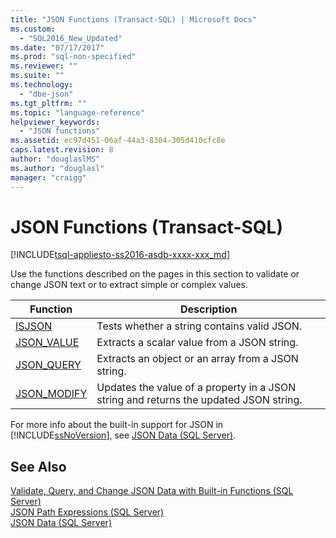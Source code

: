 ```yaml
---
title: "JSON Functions (Transact-SQL) | Microsoft Docs"
ms.custom: 
  - "SQL2016_New_Updated"
ms.date: "07/17/2017"
ms.prod: "sql-non-specified"
ms.reviewer: ""
ms.suite: ""
ms.technology: 
  - "dbe-json"
ms.tgt_pltfrm: ""
ms.topic: "language-reference"
helpviewer_keywords: 
  - "JSON functions"
ms.assetid: ec97d451-06af-44a3-8304-305d410cfc8e
caps.latest.revision: 8
author: "douglaslMS"
ms.author: "douglasl"
manager: "craigg"
---
```

# JSON Functions (Transact-SQL)
[!INCLUDE[tsql-appliesto-ss2016-asdb-xxxx-xxx_md](../../includes/tsql-appliesto-ss2016-asdb-xxxx-xxx-md.md)]

Use the functions described on the pages in this section to validate or change JSON text or to extract simple or complex values.  
  
|Function|Description|  
|--------------|-----------------|  
|[ISJSON](../../t-sql/functions/isjson-transact-sql.md)|Tests whether a string contains valid JSON.|  
|[JSON_VALUE](../../t-sql/functions/json-value-transact-sql.md)|Extracts a scalar value from a JSON string.|  
|[JSON_QUERY](../../t-sql/functions/json-query-transact-sql.md)|Extracts an object or an array from a JSON string.|  
|[JSON_MODIFY](../../t-sql/functions/json-modify-transact-sql.md)|Updates the value of a property in a JSON string and returns the updated JSON string.|

 For more info about the built-in support for JSON in [!INCLUDE[ssNoVersion](../../includes/ssnoversion-md.md)], see [JSON Data &#40;SQL Server&#41;](../../relational-databases/json/json-data-sql-server.md).  
    
## See Also  
 [Validate, Query, and Change JSON Data with Built-in Functions &#40;SQL Server&#41;](../../relational-databases/json/validate-query-and-change-json-data-with-built-in-functions-sql-server.md)   
 [JSON Path Expressions &#40;SQL Server&#41;](../../relational-databases/json/json-path-expressions-sql-server.md)   
 [JSON Data &#40;SQL Server&#41;](../../relational-databases/json/json-data-sql-server.md)  
  
  
